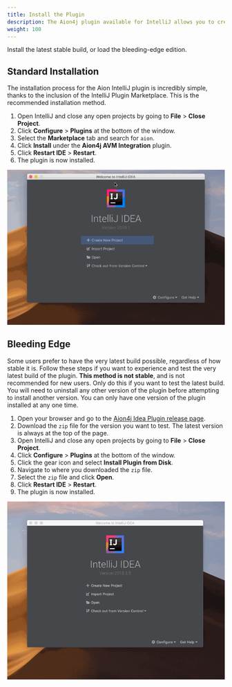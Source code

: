 ```yaml
---
title: Install the Plugin
description: The Aion4j plugin available for IntelliJ allows you to create, test, compile, deploy, and call your Java blockchain applications, all from within the same IDE. No more copy-and-pasting contract from your local machine to a browser based IDE just to check if things actually work!
weight: 100
---
```


Install the latest stable build, or load the bleeding-edge edition.

## Standard Installation

The installation process for the Aion IntelliJ plugin is incredibly simple, thanks to the inclusion of the IntelliJ Plugin Marketplace. This is the recommended installation method.

1. Open IntelliJ and close any open projects by going to **File** > **Close Project**.
2. Click **Configure** > **Plugins** at the bottom of the window.
3. Select the **Marketplace** tab and search for `aion`.
4. Click **Install** under the **Aion4j AVM Integration** plugin.
5. Click **Restart IDE** > **Restart**.
6. The plugin is now installed.

![Installing the Aion IntelliJ Plugin](/developers/tools/intellij-plugin/images/standard-install.gif)

## Bleeding Edge

Some users prefer to have the very latest build possible, regardless of how stable it is. Follow these steps if you want to experience and test the very latest build of the plugin. **This method is not stable**, and is not recommended for new users. Only do this if you want to test the latest build. You will need to uninstall any other version of the plugin before attempting to install another version. You can only have one version of the plugin installed at any one time.

1. Open your browser and go to the [Aion4j Idea Plugin release page](https://github.com/bloxbean/aion4j-idea-plugin).
2. Download the `zip` file for the version you want to test. The latest version is always at the top of the page.
3. Open IntelliJ and close any open projects by going to **File** > **Close Project**.
4. Click **Configure** > **Plugins** at the bottom of the window.
5. Click the gear icon and select **Install Plugin from Disk**.
6. Navigate to where you downloaded the `zip` file.
7. Select the `zip` file and click **Open**.
8. Click **Restart IDE** > **Restart**.
9. The plugin is now installed.

![Installing the Aion IntelliJ Plugin](/developers/tools/intellij-plugin/images/bleeding-edge-install.gif)

